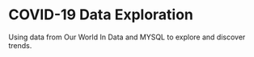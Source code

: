 # COVID-19 Data Exploration
Using data from Our World In Data and MYSQL to explore and discover trends.
